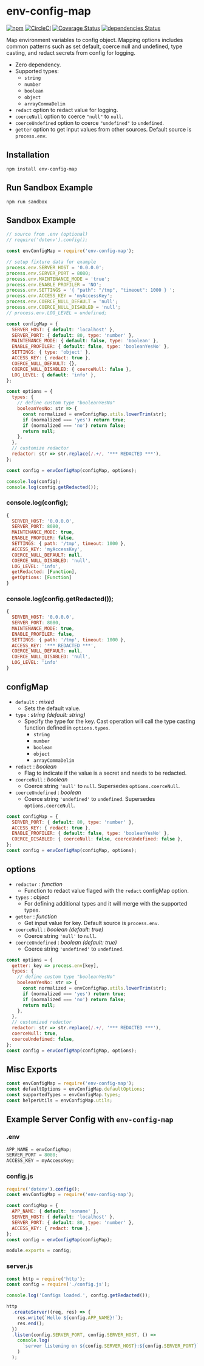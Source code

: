 # env-config-map

[![npm](https://img.shields.io/npm/v/env-config-map)](https://www.npmjs.com/package/env-config-map)
[![CircleCI](https://img.shields.io/circleci/build/github/hexkode/env-config-map)](https://circleci.com/gh/hexkode/env-config-map)
[![Coverage Status](https://coveralls.io/repos/github/hexkode/env-config-map/badge.svg?branch=master)](https://coveralls.io/github/hexkode/env-config-map?branch=master)
[![dependencies Status](https://david-dm.org/hexkode/env-config-map/status.svg)](https://david-dm.org/hexkode/env-config-map)

Map environment variables to config object. Mapping options includes common patterns such as set default, coerce null and undefined, type casting, and redact secrets from config for logging.

- Zero dependency.
- Supported types:
  - `string`
  - `number`
  - `boolean`
  - `object`
  - `arrayCommaDelim`
- `redact` option to redact value for logging.
- `coerceNull` option to coerce `"null"` to `null`.
- `coerceUndefined` option to coerce `"undefined"` to `undefined`.
- `getter` option to get input values from other sources. Default source is `process.env`.

## Installation

```console
npm install env-config-map
```

## Run Sandbox Example

```console
npm run sandbox
```

## Sandbox Example

```js
// source from .env (optional)
// require('dotenv').config();

const envConfigMap = require('env-config-map');

// setup fixture data for example
process.env.SERVER_HOST = '0.0.0.0';
process.env.SERVER_PORT = 8080;
process.env.MAINTENANCE_MODE = 'true';
process.env.ENABLE_PROFILER = 'NO';
process.env.SETTINGS = '{ "path": "/tmp", "timeout": 1000 } ';
process.env.ACCESS_KEY = 'myAccessKey';
process.env.COERCE_NULL_DEFAULT = 'null';
process.env.COERCE_NULL_DISABLED = 'null';
// process.env.LOG_LEVEL = undefined;

const configMap = {
  SERVER_HOST: { default: 'localhost' },
  SERVER_PORT: { default: 80, type: 'number' },
  MAINTENANCE_MODE: { default: false, type: 'boolean' },
  ENABLE_PROFILER: { default: false, type: 'booleanYesNo' },
  SETTINGS: { type: 'object' },
  ACCESS_KEY: { redact: true },
  COERCE_NULL_DEFAULT: {},
  COERCE_NULL_DISABLED: { coerceNull: false },
  LOG_LEVEL: { default: 'info' },
};

const options = {
  types: {
    // define custom type "booleanYesNo"
    booleanYesNo: str => {
      const normalized = envConfigMap.utils.lowerTrim(str);
      if (normalized === 'yes') return true;
      if (normalized === 'no') return false;
      return null;
    },
  },
  // customize redactor
  redactor: str => str.replace(/.+/, '*** REDACTED ***'),
};

const config = envConfigMap(configMap, options);

console.log(config);
console.log(config.getRedacted());
```

### console.log(config);

```js
{
  SERVER_HOST: '0.0.0.0',
  SERVER_PORT: 8080,
  MAINTENANCE_MODE: true,
  ENABLE_PROFILER: false,
  SETTINGS: { path: '/tmp', timeout: 1000 },
  ACCESS_KEY: 'myAccessKey',
  COERCE_NULL_DEFAULT: null,
  COERCE_NULL_DISABLED: 'null',
  LOG_LEVEL: 'info',
  getRedacted: [Function],
  getOptions: [Function]
}
```

### console.log(config.getRedacted());

```js
{
  SERVER_HOST: '0.0.0.0',
  SERVER_PORT: 8080,
  MAINTENANCE_MODE: true,
  ENABLE_PROFILER: false,
  SETTINGS: { path: '/tmp', timeout: 1000 },
  ACCESS_KEY: '*** REDACTED ***',
  COERCE_NULL_DEFAULT: null,
  COERCE_NULL_DISABLED: 'null',
  LOG_LEVEL: 'info'
}
```

## configMap

- `default` : _mixed_
  - Sets the default value.
- `type` : _string_ _(default: string)_
  - Specify the type for the key. Cast operation will call the type casting function defined in `options.types`.
    - `string`
    - `number`
    - `boolean`
    - `object`
    - `arrayCommaDelim`
- `redact` : _boolean_
  - Flag to indicate if the value is a secret and needs to be redacted.
- `coerceNull` : _boolean_
  - Coerce string `'null'` to `null`. Supersedes `options.coerceNull`.
- `coerceUndefined` : _boolean_
  - Coerce string `'undefined'` to `undefined`. Supersedes `options.coerceNull`.

```js
const configMap = {
  SERVER_PORT: { default: 80, type: 'number' },
  ACCESS_KEY: { redact: true },
  ENABLE_PROFILER: { default: false, type: 'booleanYesNo' },
  COERCE_DISABLED: { coerceNull: false, coerceUndefined: false },
};
const config = envConfigMap(configMap, options);
```

## options

- `redactor` : _function_
  - Function to redact value flaged with the `redact` configMap option.
- `types` : _object_
  - For defining additional types and it will merge with the supported types.
- `getter` : _function_
  - Get input value for key. Default source is `process.env`.
- `coerceNull` : _boolean_ _(default: true)_
  - Coerce string `'null'` to `null`.
- `coerceUndefined` : _boolean_ _(default: true)_
  - Coerce string `'undefined'` to `undefined`.

```js
const options = {
  getter: key => process.env[key],
  types: {
    // define custom type "booleanYesNo"
    booleanYesNo: str => {
      const normalized = envConfigMap.utils.lowerTrim(str);
      if (normalized === 'yes') return true;
      if (normalized === 'no') return false;
      return null;
    },
  },
  // customized redactor
  redactor: str => str.replace(/.+/, '*** REDACTED ***'),
  coerceNull: true,
  coerceUndefined: false,
};
const config = envConfigMap(configMap, options);
```

## Misc Exports

```js
const envConfigMap = require('env-config-map');
const defaultOptions = envConfigMap.defaultOptions;
const supportedTypes = envConfigMap.types;
const helperUtils = envConfigMap.utils;
```

## Example Server Config with `env-config-map`

### .env

```js
APP_NAME = envConfigMap;
SERVER_PORT = 8080;
ACCESS_KEY = myAccessKey;
```

### config.js

```js
require('dotenv').config();
const envConfigMap = require('env-config-map');

const configMap = {
  APP_NAME: { default: 'noname' },
  SERVER_HOST: { default: 'localhost' },
  SERVER_PORT: { default: 80, type: 'number' },
  ACCESS_KEY: { redact: true },
};
const config = envConfigMap(configMap);

module.exports = config;
```

### server.js

```js
const http = require('http');
const config = require('./config.js');

console.log('Configs loaded.', config.getRedacted());

http
  .createServer((req, res) => {
    res.write(`Hello ${config.APP_NAME}!`);
    res.end();
  })
  .listen(config.SERVER_PORT, config.SERVER_HOST, () =>
    console.log(
      `server listening on ${config.SERVER_HOST}:${config.SERVER_PORT}`
    )
  );
```
